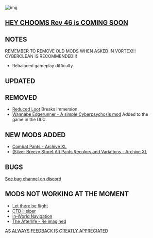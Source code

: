 ![img](https://s11.gifyu.com/images/Cuty-od-Dreams-Logo-YellowUP.png)

[HEY CHOOMS Rev 46 is COMING SOON](https://)
-

NOTES
-

REMEMBER TO REMOVE OLD MODS WHEN ASKED IN VORTEX!!! 
CYBERCLEAN IS RECOMMENDED!!!

- Rebalaced gameplay difficulty.

UPDATED
-




REMOVED
-

- [Reduced Loot](https://www.nexusmods.com/cyberpunk2077/mods/2678) Breaks Immersion.
- [Wannabe Edgerunner - A simple Cyberpsychosis mod](https://www.nexusmods.com/cyberpunk2077/mods/5646) Added to the game in the DLC.


NEW MODS ADDED 
-

- [Combat Pants - Archive XL](https://www.nexusmods.com/cyberpunk2077/mods/9016?tab=description)
- [(Silver Breezy Store) Alt Pants Recolors and Variations - Archive XL](https://www.nexusmods.com/cyberpunk2077/mods/9007?tab=description)

BUGS
-

 [See bug channel on discord](https://discord.gg/xZNztPjA2u)
 

MODS NOT WORKING AT THE MOMENT 
-

- [Let there be flight](https://)
- [CTD Helper](https://)
- [In-World Navigation](https://)
- [The Afterlife - Re imagined](https://)

[AS ALWAYS FEEDBACK IS GREATLY APPRECIATED](https://)
